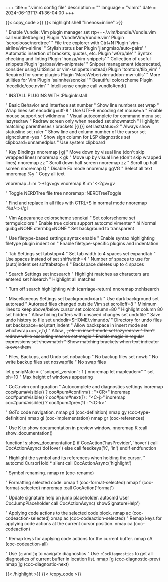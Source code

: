 +++
title = ".vimrc config file"
description = ""
language = "vimrc"
date = 2024-06-13T17:41:36-04:00
+++

{{< copy_code >}}
{{< highlight shell "linenos=inline" >}}

" Enable Vundle: Vim plugin manager
set rtp+=~/.vim/bundle/Vundle.vim
call vundle#begin()
Plugin 'VundleVim/Vundle.vim'
Plugin 'scrooloose/nerdtree'       " File tree explorer with Ctrl+N
Plugin 'vim-airline/vim-airline'   " Stylish status bar
Plugin 'jiangmiao/auto-pairs'      " Automatic insertion of brackets, quotes, etc.
Plugin 'w0rp/ale'                  " Syntax checking and linting
Plugin 'honza/vim-snippets'        " Collection of useful snippets
Plugin 'garbas/vim-snipmate'       " Snippet management (deprecated, consider using UltiSnips or vim-snippets instead)
Plugin 'tomtom/tlib_vim'           " Required for some plugins
Plugin 'MarcWeber/vim-addon-mw-utils' " More utilities for Vim
Plugin 'sainnhe/sonokai'           " Beautiful colorscheme
Plugin 'neoclide/coc.nvim'         " Intellisense engine
call vundle#end()

" INSTALL PLUGINS WITH :PluginInstall

" Basic Behavior and Interface
set number              " Show line numbers
set wrap                " Wrap lines
set encoding=utf-8      " Use UTF-8 encoding
set mouse=a             " Enable mouse support
set wildmenu            " Visual autocomplete for command menu
set lazyredraw          " Redraw screen only when needed
set showmatch           " Highlight matching parentheses / brackets [{()}]
set laststatus=2        " Always show statusline
set ruler               " Show line and column number of the cursor
set signcolumn=yes      " Show sign column for LSP diagnostics
set clipboard=unnamedplus  " Use system clipboard

" Key Bindings
nnoremap j gj           " Move down by visual line (don't skip wrapped lines)
nnoremap k gk           " Move up by visual line (don't skip wrapped lines)
nnoremap <C-d> <C-d>zz  " Scroll down half screen
nnoremap <C-u> <C-u>zz  " Scroll up half screen
nnoremap Q <nop>        " Disable Ex mode
nnoremap <C-a> ggVG     " Select all text
nnoremap <C-c> <cmd>%y<CR> " Copy all text

vnoremap J :m '>+1<CR>gv=gv
vnoremap K :m '<-2<CR>gv=gv

" Toggle NERDTree file tree
nnoremap <C-n> :NERDTreeToggle<CR>

" Find and replace in all files with CTRL+S in normal mode
nnoremap <C-s> :%s/\<<C-r><C-w>\>/<C-r><C-w>/gI<Left><Left><Left>

" Vim Appearance
colorscheme sonokai     " Set colorscheme
set termguicolors       " Enable true colors support
autocmd vimenter * hi Normal guibg=NONE ctermbg=NONE  " Set background to transparent

" Use filetype-based settings
syntax enable           " Enable syntax highlighting
filetype plugin indent on  " Enable filetype-specific plugins and indentation

" Tab Settings
set tabstop=4           " Set tab width to 4 spaces
set expandtab           " Use spaces instead of <TAB>
set shiftwidth=4        " Number of spaces to use for (auto)indent
set softtabstop=4       " Backspace deletes up to 4 spaces

" Search Settings
set incsearch           " Highlight matches as characters are entered
set hlsearch            " Highlight all matches

" Turn off search highlighting with <CR> (carriage-return)
nnoremap <CR> :nohlsearch<CR><CR>

" Miscellaneous Settings
set background=dark     " Use dark background
set autoread            " Autoread files changed outside Vim
set scrolloff=8         " Minimum lines to keep above/below cursor
set colorcolumn=80      " Highlight column 80
set hidden              " Allow hiding buffers with unsaved changes
set undofile            " Save undo history to file
set undodir=$HOME/.vimundo/  " Directory for undo files
set backspace=eol,start,indent  " Allow backspace in insert mode
set whichwrap+=<,>,h,l  " Allow <BS>, <Del>, etc. in insert mode
set lazyredraw          " Don't redraw while executing macros
set magic               " Enable magic in regular expressions
set showmatch           " Show matching brackets when text indicator is over them

" Files, Backups, and Undo
set nobackup            " No backup files
set nowb                " No write backup files
set noswapfile          " No swap files

let g:snipMate = { 'snippet_version' : 1 }
nnoremap <SPACE> <Nop>
let mapleader=" "
set ph=10               " Max height of windows appearing

" CoC.nvim configuration
" Autocomplete and diagnostics settings
inoremap <silent><expr> <CR> coc#pum#visible() ? coc#pum#confirm() : "\<CR>"
inoremap <silent><expr> <C-j> coc#pum#visible() ? coc#pum#next(1) : "\<C-j>"
inoremap <silent><expr> <C-k> coc#pum#visible() ? coc#pum#prev(1) : "\<C-k>"

" GoTo code navigation.
nmap <silent> gd <Plug>(coc-definition)
nmap <silent> gy <Plug>(coc-type-definition)
nmap <silent> gi <Plug>(coc-implementation)
nmap <silent> gr <Plug>(coc-references)

" Use K to show documentation in preview window.
nnoremap <silent> K :call <SID>show_documentation()<CR>

function! s:show_documentation()
  if CocAction('hasProvider', 'hover')
    call CocActionAsync('doHover')
  else
    call feedkeys('K', 'in')
  endif
endfunction

" Highlight the symbol and its references when holding the cursor.
" autocmd CursorHold * silent call CocActionAsync('highlight')

" Symbol renaming.
nmap <leader>rn <Plug>(coc-rename)

" Formatting selected code.
xmap <leader>f  <Plug>(coc-format-selected)
nmap <leader>f  <Plug>(coc-format-selected)
nnoremap <silent> <C-f> :call CocAction('format')<CR>

" Update signature help on jump placeholder.
autocmd User CocJumpPlaceholder call CocActionAsync('showSignatureHelp')

" Applying code actions to the selected code block.
nmap <leader>ac  <Plug>(coc-codeaction-selected)
xmap <leader>ac  <Plug>(coc-codeaction-selected)
" Remap keys for applying code actions at the current cursor position.
nmap <leader>ca  <Plug>(coc-codeaction)

" Remap keys for applying code actions for the current buffer.
nmap <leader>cA  <Plug>(coc-codeaction-all)

" Use `[g` and `]g` to navigate diagnostics
" Use `:CocDiagnostics` to get all diagnostics of current buffer in location list.
nmap <silent> [g <Plug>(coc-diagnostic-prev)
nmap <silent> ]g <Plug>(coc-diagnostic-next)

{{< /highlight >}}
{{< /copy_code >}}
